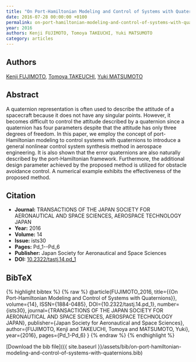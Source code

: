 ```yaml
---
title: "On Port-Hamiltonian Modeling and Control of Systems with Quaternions"
date: 2016-07-28 00:00:00 +0100
permalink: on-port-hamiltonian-modeling-and-control-of-systems-with-quaternions
year: 2016
authors: Kenji FUJIMOTO, Tomoya TAKEUCHI, Yuki MATSUMOTO
category: articles
---
```

 
## Authors
[Kenji FUJIMOTO](authors/kenji-fujimoto), [Tomoya TAKEUCHI](authors/tomoya-takeuchi), [Yuki MATSUMOTO](authors/yuki-matsumoto)
 
## Abstract
A quaternion representation is often used to describe the attitude of a spacecraft because it does not have any singular points. However, it becomes difficult to control the attitude described by a quaternion since a quaternion has four parameters despite that the attitude has only three degrees of freedom. In this paper, we employ the concept of port-Hamiltonian modeling to control systems with quaternions to introduce a general nonlinear control system synthesis method in aerospace engineering. It is also shown that the error quaternions are also naturally described by the port-Hamiltonian framework. Furthermore, the additional design parameter achieved by the proposed method is utilized for obstacle avoidance control. A numerical example exhibits the effectiveness of the proposed method.
 
## Citation
- **Journal:** TRANSACTIONS OF THE JAPAN SOCIETY FOR AERONAUTICAL AND SPACE SCIENCES, AEROSPACE TECHNOLOGY JAPAN
- **Year:** 2016
- **Volume:** 14
- **Issue:** ists30
- **Pages:** Pd_1--Pd_6
- **Publisher:** Japan Society for Aeronautical and Space Sciences
- **DOI:** [10.2322/tastj.14.pd_1](https://doi.org/10.2322/tastj.14.pd_1)
 
## BibTeX
{% highlight bibtex %}
{% raw %}
@article{FUJIMOTO_2016,
  title={{On Port-Hamiltonian Modeling and Control of Systems with Quaternions}},
  volume={14},
  ISSN={1884-0485},
  DOI={10.2322/tastj.14.pd_1},
  number={ists30},
  journal={TRANSACTIONS OF THE JAPAN SOCIETY FOR AERONAUTICAL AND SPACE SCIENCES, AEROSPACE TECHNOLOGY JAPAN},
  publisher={Japan Society for Aeronautical and Space Sciences},
  author={FUJIMOTO, Kenji and TAKEUCHI, Tomoya and MATSUMOTO, Yuki},
  year={2016},
  pages={Pd_1-Pd_6}
}
{% endraw %}
{% endhighlight %}
 
[Download the bib file]({{ site.baseurl }}/assets/bib/on-port-hamiltonian-modeling-and-control-of-systems-with-quaternions.bib)
 
